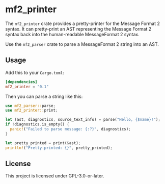 # mf2_printer

The `mf2_printer` crate provides a pretty-printer for the Message Format 2
syntax. It can pretty-print an AST representing the Message Format 2 syntax back
into the human-readable MessageFormat 2 syntax.

Use the `mf2_parser` crate to parse a MessageFormat 2 string into an AST.

## Usage

Add this to your `Cargo.toml`:

```toml
[dependencies]
mf2_printer = "0.1"
```

Then you can parse a string like this:

```rust
use mf2_parser::parse;
use mf2_printer::print;

let (ast, diagnostics, source_text_info) = parse("Hello, {$name}!");
if !diagnostics.is_empty() {
  panic!("Failed to parse message: {:?}", diagnostics);
}

let pretty_printed = print(&ast);
println!("Pretty-printed: {}", pretty_printed);
```

## License

This project is licensed under GPL-3.0-or-later.
